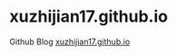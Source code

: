 xuzhijian17.github.io
======================

Github Blog
[xuzhijian17.github.io](https://xuzhijian17.github.io)
